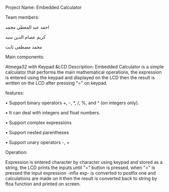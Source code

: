 Project Name: Embedded Calculator

Team members:

احمد عبد المعطي محمد

كريم عصام الدين سيد

محمد مصطفى ثابت

Main components:

Atmega32 with Keypad &LCD
Description:
Embedded Calculator is a simple calculator that performs the
main mathematical operations, the expression is entered using the
keypad and displayed on the LCD then the result is written on the
LCD after pressing “=" on keypad.

features:

• Support binary operators +, -, *, /, %, and ^ (on integers only).

• It can deal with integers and float numbers.

• Support complex expressions

• Support nested parentheses

• Support unary operators -, +

Operation:

Expression is entered character by character using keypad and
stored as a string, the LCD prints the inputs until "=" button is
pressed, when "=" is pressed the input expression -infix exp- is
converted to postfix one and calculations are made on it then the
result is converted back to string by ftoa function and printed on
screen.
